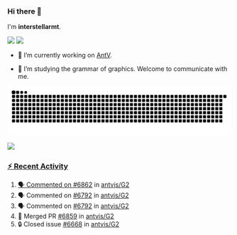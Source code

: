 ### Hi there 👋

I'm **interstellarmt**.

[![](https://img.shields.io/endpoint?url=https://awards.antv.vision/interstellarmt-g2-contributor.json)](https://github.com/antvis/g2)
[![](https://img.shields.io/endpoint?url=https://awards.antv.vision/interstellarmt-gpt-vis-contributor.json)](https://github.com/antvis/gpt-vis)

- 🔭 I’m currently working on [AntV](https://github.com/antvis).

- 📖 I’m studying the grammar of graphics. Welcome to communicate with me.

![](https://raw.githubusercontent.com/interstellarmt/interstellarmt/refs/heads/output/github-contribution-grid-snake.svg)
<div>
  <a href="https://github.com/interstellarmt">
  <img height="180em" src="https://github-readme-stats-eight-theta.vercel.app/api?username=interstellarmt&show_icons=true&include_all_commits=true&count_private=true&theme=tokyonight"/>
</div>
    
### :zap: Recent Activity

<!--START_SECTION:activity-->
1. 🗣 Commented on [#6862](https://github.com/antvis/G2/pull/6862#issuecomment-2875305248) in [antvis/G2](https://github.com/antvis/G2)
2. 🗣 Commented on [#6792](https://github.com/antvis/G2/issues/6792#issuecomment-2875260175) in [antvis/G2](https://github.com/antvis/G2)
3. 🗣 Commented on [#6792](https://github.com/antvis/G2/issues/6792#issuecomment-2871879780) in [antvis/G2](https://github.com/antvis/G2)
4. 🎉 Merged PR [#6859](https://github.com/antvis/G2/pull/6859) in [antvis/G2](https://github.com/antvis/G2)
5. 🔒 Closed issue [#6668](https://github.com/antvis/G2/issues/6668) in [antvis/G2](https://github.com/antvis/G2)
<!--END_SECTION:activity-->

